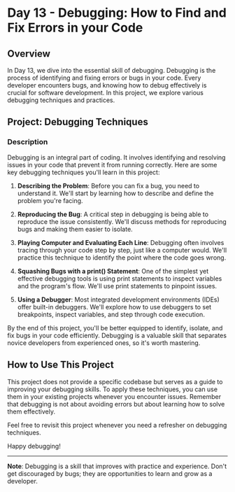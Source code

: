 # Day 13 - Debugging: How to Find and Fix Errors in your Code

## Overview

In Day 13, we dive into the essential skill of debugging. Debugging is the process of identifying and fixing errors or bugs in your code. Every developer encounters bugs, and knowing how to debug effectively is crucial for software development. In this project, we explore various debugging techniques and practices.

## Project: Debugging Techniques

### Description

Debugging is an integral part of coding. It involves identifying and resolving issues in your code that prevent it from running correctly. Here are some key debugging techniques you'll learn in this project:

1. **Describing the Problem**: Before you can fix a bug, you need to understand it. We'll start by learning how to describe and define the problem you're facing.

2. **Reproducing the Bug**: A critical step in debugging is being able to reproduce the issue consistently. We'll discuss methods for reproducing bugs and making them easier to isolate.

3. **Playing Computer and Evaluating Each Line**: Debugging often involves tracing through your code step by step, just like a computer would. We'll practice this technique to identify the point where the code goes wrong.

4. **Squashing Bugs with a print() Statement**: One of the simplest yet effective debugging tools is using print statements to inspect variables and the program's flow. We'll use print statements to pinpoint issues.

5. **Using a Debugger**: Most integrated development environments (IDEs) offer built-in debuggers. We'll explore how to use debuggers to set breakpoints, inspect variables, and step through code execution.

By the end of this project, you'll be better equipped to identify, isolate, and fix bugs in your code efficiently. Debugging is a valuable skill that separates novice developers from experienced ones, so it's worth mastering.

## How to Use This Project

This project does not provide a specific codebase but serves as a guide to improving your debugging skills. To apply these techniques, you can use them in your existing projects whenever you encounter issues. Remember that debugging is not about avoiding errors but about learning how to solve them effectively.

Feel free to revisit this project whenever you need a refresher on debugging techniques.

Happy debugging!

---

**Note**: Debugging is a skill that improves with practice and experience. Don't get discouraged by bugs; they are opportunities to learn and grow as a developer.
